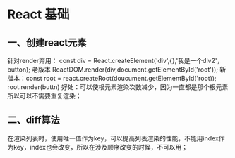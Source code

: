 # React 基础

## 一、创建react元素
针对render弃用：
const div = React.createElement('div',{},'我是一个div2'，button);
老版本 ReactDOM.render(div,document.getElementById('root'));
新版本：const root = react.createRoot(doucument.getElementById('root));
root.render(buttn)
好处：可以使根元素渲染次数减少，因为一直都是那个根元素 所以可以不需要重复渲染；
## 二、diff算法
在渲染列表时，使用唯一值作为key，可以提高列表渲染的性能，不能用index作为key，index也会改变，所以在涉及顺序改变的时候，不可以用；